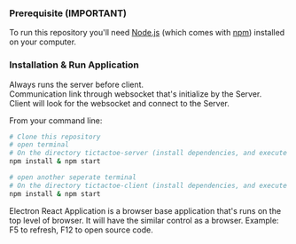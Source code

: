 ### Prerequisite (IMPORTANT)

To run this repository you'll need [Node.js](https://nodejs.org/en/download/) (which comes with [npm](http://npmjs.com)) installed on your computer.

### Installation & Run Application
Always runs the server before client.<br />
Communication link through websocket that's initialize by the Server.<br />
Client will look for the websocket and connect to the Server.<br />

From your command line:
```bash
# Clone this repository
# open terminal
# On the directory tictactoe-server (install dependencies, and execute the application)
npm install & npm start

# open another seperate terminal
# On the directory tictactoe-client (install dependencies, and execute the application)
npm install & npm start
```

Electron React Application is a browser base application that's runs on the top level of browser. It will have the similar control as a browser. Example: F5 to refresh, F12 to open source code.
